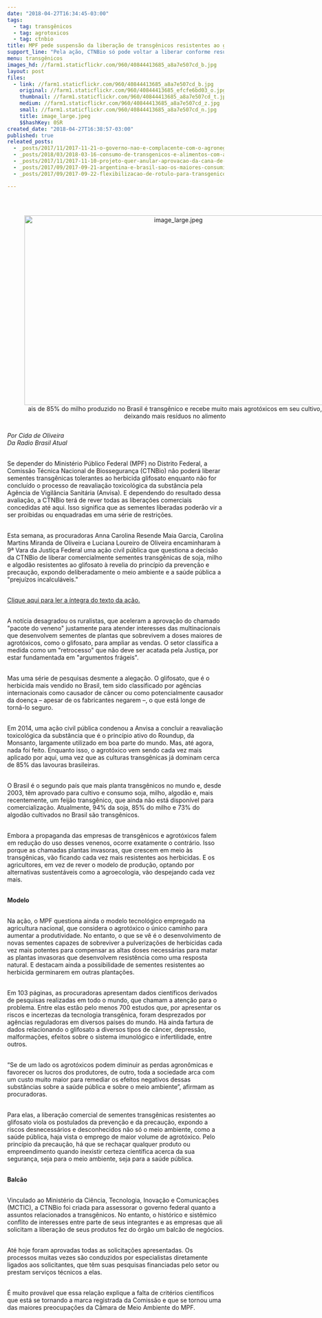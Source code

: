 ```yaml
---
date: "2018-04-27T16:34:45-03:00"
tags:
  - tag: transgênicos
  - tag: agrotoxicos
  - tag: ctnbio
title: MPF pede suspensão da liberação de transgênicos resistentes ao glifosato
support_line: "Pela ação, CTNBio só pode voltar a liberar conforme resultado da reavaliação toxicológica do produto,com uso desenfreado nas lavouras transgênicas. Agrotóxico está em vias de proibição na França"
menu: transgênicos
images_hd: //farm1.staticflickr.com/960/40844413685_a8a7e507cd_b.jpg
layout: post
files:
  - link: //farm1.staticflickr.com/960/40844413685_a8a7e507cd_b.jpg
    original: //farm1.staticflickr.com/960/40844413685_efcfe6bd03_o.jpg
    thumbnail: //farm1.staticflickr.com/960/40844413685_a8a7e507cd_t.jpg
    medium: //farm1.staticflickr.com/960/40844413685_a8a7e507cd_z.jpg
    small: //farm1.staticflickr.com/960/40844413685_a8a7e507cd_n.jpg
    title: image_large.jpeg
    $$hashKey: 0SR
created_date: "2018-04-27T16:38:57-03:00"
published: true
releated_posts:
  - _posts/2017/11/2017-11-21-o-governo-nao-e-complacente-com-o-agronegocio-o-agronegocio-esta-no-governo-o-agronegocio-e-o-governo.md
  - _posts/2018/03/2018-03-16-consumo-de-transgenicos-e-alimentos-com-agrotoxicos-preocupa-especialistas.md
  - _posts/2017/11/2017-11-10-projeto-quer-anular-aprovacao-da-cana-de-acucar-transgenica.md
  - _posts/2017/09/2017-09-21-argentina-e-brasil-sao-os-maiores-consumidores-de-agrotoxicos-na-al-diz-pesquisadora.md
  - _posts/2017/09/2017-09-22-flexibilizacao-de-rotulo-para-transgenicos-avanca-no-senado.md

---
```

<p>&nbsp;</p>

<div style="text-align:center">
<figure class="image" style="display:inline-block"><img alt="image_large.jpeg" height="440" src="//farm1.staticflickr.com/960/40844413685_a8a7e507cd_b.jpg" width="700" />
<figcaption>ais de 85% do milho produzido no Brasil &eacute; transg&ecirc;nico e recebe muito mais agrot&oacute;xicos em seu cultivo, deixando mais res&iacute;duos no alimento</figcaption>
</figure>
</div>

<p><em>Por Cida de Oliveira<br />
Da Radio Brasil Atual&nbsp;</em></p>

<p><br />
Se depender do Minist&eacute;rio P&uacute;blico Federal (MPF) no Distrito Federal, a Comiss&atilde;o T&eacute;cnica Nacional de Biosseguran&ccedil;a (CTNBio) n&atilde;o poder&aacute; liberar sementes transg&ecirc;nicas tolerantes ao herbicida glifosato enquanto n&atilde;o for conclu&iacute;do o processo de reavalia&ccedil;&atilde;o toxicol&oacute;gica da subst&acirc;ncia pela Ag&ecirc;ncia de Vigil&acirc;ncia Sanit&aacute;ria (Anvisa). E dependendo do resultado dessa avalia&ccedil;&atilde;o, a CTNBio ter&aacute; de rever todas as libera&ccedil;&otilde;es comerciais concedidas at&eacute; aqui. Isso significa que as sementes liberadas poder&atilde;o vir a ser proibidas ou enquadradas em uma s&eacute;rie de restri&ccedil;&otilde;es.&nbsp;</p>

<p><br />
Esta semana, as procuradoras Anna Carolina Resende Maia Garcia, Carolina Martins Miranda de Oliveira e Luciana Loureiro de Oliveira encaminharam &agrave; 9&ordf; Vara da Justi&ccedil;a Federal uma a&ccedil;&atilde;o civil p&uacute;blica que questiona a decis&atilde;o da CTNBio de liberar comercialmente sementes transg&ecirc;nicas de soja, milho e algod&atilde;o resistentes ao glifosato &agrave; revelia do princ&iacute;pio da preven&ccedil;&atilde;o e precau&ccedil;&atilde;o, expondo deliberadamente o meio ambiente e a sa&uacute;de p&uacute;blica a &quot;preju&iacute;zos incalcul&aacute;veis.&quot;</p>

<p><br />
<a href="http://www.mpf.mp.br/df/sala-de-imprensa/docs/acao-civil-publica-1">Clique aqui para ler a &iacute;ntegra do texto da a&ccedil;&atilde;o.</a></p>

<p><br />
A not&iacute;cia desagradou os ruralistas, que aceleram a aprova&ccedil;&atilde;o do chamado &quot;pacote do veneno&quot; justamente para atender interesses das multinacionais que desenvolvem sementes de plantas que sobrevivem a doses maiores de agrot&oacute;xicos, como o glifosato, para ampliar as vendas. O setor classifica a medida como um &quot;retrocesso&quot; que n&atilde;o deve ser acatada pela Justi&ccedil;a, por estar fundamentada em &quot;argumentos fr&aacute;geis&quot;.&nbsp;</p>

<p><br />
Mas uma s&eacute;rie de pesquisas desmente a alega&ccedil;&atilde;o. O glifosato, que &eacute; o herbicida mais vendido no Brasil, tem sido classificado por ag&ecirc;ncias internacionais como causador de c&acirc;ncer ou como potencialmente causador da doen&ccedil;a &ndash; apesar de os fabricantes negarem &ndash;, o que est&aacute; longe de torn&aacute;-lo seguro.</p>

<p><br />
Em 2014, uma a&ccedil;&atilde;o civil p&uacute;blica condenou a Anvisa a concluir a reavalia&ccedil;&atilde;o toxicol&oacute;gica da subst&acirc;ncia que &eacute; o princ&iacute;pio ativo do Roundup, da Monsanto, largamente utilizado em boa parte do mundo. Mas, at&eacute; agora, nada foi feito. Enquanto isso, o agrot&oacute;xico vem sendo cada vez mais aplicado por aqui, uma vez que as culturas transg&ecirc;nicas j&aacute; dominam cerca de 85% das lavouras brasileiras.</p>

<p><br />
O Brasil &eacute; o segundo pa&iacute;s que mais planta transg&ecirc;nicos no mundo e, desde 2003, t&ecirc;m aprovado para cultivo e consumo soja, milho, algod&atilde;o e, mais recentemente, um feij&atilde;o transg&ecirc;nico, que ainda n&atilde;o est&aacute; dispon&iacute;vel para comercializa&ccedil;&atilde;o. Atualmente, 94% da soja, 85% do milho e 73% do algod&atilde;o cultivados no Brasil s&atilde;o transg&ecirc;nicos.</p>

<p><br />
Embora a propaganda das empresas de transg&ecirc;nicos e agrot&oacute;xicos falem em redu&ccedil;&atilde;o do uso desses venenos, ocorre exatamente o contr&aacute;rio. Isso porque as chamadas plantas invasoras, que crescem em meio &agrave;s transg&ecirc;nicas, v&atilde;o ficando cada vez mais resistentes aos herbicidas. E os agricultores, em vez de rever o modelo de produ&ccedil;&atilde;o, optando por alternativas sustent&aacute;veis como a agroecologia, v&atilde;o despejando cada vez mais.&nbsp;</p>

<p><br />
<strong>Modelo</strong></p>

<p><br />
Na a&ccedil;&atilde;o, o MPF questiona ainda o modelo tecnol&oacute;gico empregado na agricultura nacional, que considera o agrot&oacute;xico o &uacute;nico caminho para aumentar a produtividade. No entanto, o que se v&ecirc; &eacute; o desenvolvimento de novas sementes capazes de sobreviver a pulveriza&ccedil;&otilde;es de herbicidas cada vez mais potentes para compensar as altas doses necess&aacute;rias para matar as plantas invasoras que desenvolvem resist&ecirc;ncia como uma resposta natural. E destacam ainda a possibilidade de sementes resistentes ao herbicida germinarem em outras planta&ccedil;&otilde;es.&nbsp;&nbsp;</p>

<p><br />
Em 103 p&aacute;ginas, as procuradoras apresentam dados cient&iacute;ficos derivados de pesquisas realizadas em todo o mundo, que chamam a aten&ccedil;&atilde;o para o problema. Entre elas est&atilde;o pelo menos 700 estudos que, por apresentar os riscos e incertezas da tecnologia transg&ecirc;nica, foram desprezados por ag&ecirc;ncias reguladoras em diversos pa&iacute;ses do mundo. H&aacute; ainda fartura de dados relacionando o glifosato a diversos tipos de c&acirc;ncer, depress&atilde;o, malforma&ccedil;&otilde;es, efeitos sobre o sistema imunol&oacute;gico e infertilidade, entre outros.</p>

<p><br />
&ldquo;Se de um lado os agrot&oacute;xicos podem diminuir as perdas agron&ocirc;micas e favorecer os lucros dos produtores, de outro, toda a sociedade arca com um custo muito maior para remediar os efeitos negativos dessas subst&acirc;ncias sobre a sa&uacute;de p&uacute;blica e sobre o meio ambiente&rdquo;, afirmam as procuradoras.</p>

<p><br />
Para elas, a libera&ccedil;&atilde;o comercial de sementes transg&ecirc;nicas resistentes ao glifosato viola os postulados da preven&ccedil;&atilde;o e da precau&ccedil;&atilde;o, expondo a riscos desnecess&aacute;rios e desconhecidos n&atilde;o s&oacute; o meio ambiente, como a sa&uacute;de p&uacute;blica, haja vista o emprego de maior volume de agrot&oacute;xico. Pelo princ&iacute;pio da precau&ccedil;&atilde;o, h&aacute; que se recha&ccedil;ar qualquer produto ou empreendimento quando inexistir certeza cient&iacute;fica acerca da sua seguran&ccedil;a, seja para o meio ambiente, seja para a sa&uacute;de p&uacute;blica.</p>

<p><br />
<strong>Balc&atilde;o</strong></p>

<p><br />
Vinculado ao Minist&eacute;rio da Ci&ecirc;ncia, Tecnologia, Inova&ccedil;&atilde;o e Comunica&ccedil;&otilde;es (MCTIC), a CTNBio foi criada para assessorar o governo federal quanto a assuntos relacionados a transg&ecirc;nicos. No entanto, o hist&oacute;rico e sist&ecirc;mico conflito de interesses entre parte de seus integrantes e as empresas que ali solicitam a libera&ccedil;&atilde;o de seus produtos fez do &oacute;rg&atilde;o um balc&atilde;o de neg&oacute;cios.</p>

<p><br />
At&eacute; hoje foram aprovadas todas as solicita&ccedil;&otilde;es apresentadas. Os processos muitas vezes s&atilde;o conduzidos por especialistas diretamente ligados aos solicitantes, que t&ecirc;m suas pesquisas financiadas pelo setor ou prestam servi&ccedil;os t&eacute;cnicos a elas.</p>

<p><br />
&Eacute; muito prov&aacute;vel que essa rela&ccedil;&atilde;o explique a falta de crit&eacute;rios cient&iacute;ficos que est&aacute; se tornando a marca registrada da Comiss&atilde;o e que se tornou uma das maiores preocupa&ccedil;&otilde;es da C&acirc;mara de Meio Ambiente do MPF.&nbsp;</p>
